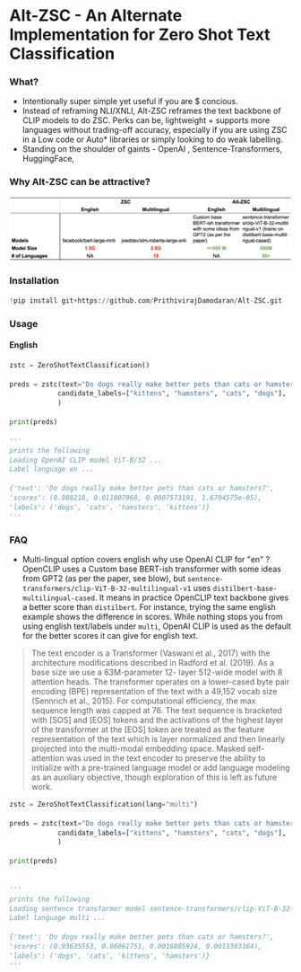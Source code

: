 # Alt-ZSC - An Alternate Implementation for Zero Shot Text Classification

### What? 
* Intentionally super simple yet useful if you are $ concious.
* Instead of reframing NLI/XNLI, Alt-ZSC reframes the text backbone of CLIP models to do ZSC. Perks can be, lightweight + supports more languages without trading-off accuracy, especially if you are using ZSC in a Low code or Auto* libraries or simply looking to do weak labelling.
* Standing on the shoulder of gaints - OpenAI , Sentence-Transformers, HuggingFace, 


### Why Alt-ZSC can be attractive?

<img src="./images/ZSC vs Alt-ZSC.png" width="900">


### Installation
```python 
!pip install git+https://github.com/PrithivirajDamodaran/Alt-ZSC.git
```

### Usage

#### English

```python
zstc = ZeroShotTextClassification()

preds = zstc(text="Do dogs really make better pets than cats or hamsters?",
            candidate_labels=["kittens", "hamsters", "cats", "dogs"], 
            )
            
print(preds)

'''
prints the following
Loading OpenAI CLIP model ViT-B/32 ...
Label language en ...

{'text': 'Do dogs really make better pets than cats or hamsters?', 
'scores': (0.988218, 0.011007968, 0.0007573191, 1.6704575e-05), 
'labels': ('dogs', 'cats', 'hamsters', 'kittens')}
'''
```

### FAQ

- Multi-lingual option covers english why use OpenAI CLIP for "en" ?
OpenCLIP uses a Custom base BERT-ish transformer with some ideas from GPT2 (as per the paper, see blow), but ```sentence-transformers/clip-ViT-B-32-multilingual-v1``` uses ```distilbert-base-multilingual-cased```. It means in practice OpenCLIP text backbone gives a better score than ```distilbert```. For instance, trying the same english example shows the difference in scores. While nothing stops you from using english text/labels under ```multi```, OpenAI CLIP is used as the default for the better scores it can give for english text.


>The text encoder is a Transformer (Vaswani et al., 2017)
with the architecture modifications described in Radford
et al. (2019). As a base size we use a 63M-parameter 12-
layer 512-wide model with 8 attention heads. The transformer operates on a lower-cased byte pair encoding (BPE)
representation of the text with a 49,152 vocab size (Sennrich et al., 2015). For computational efficiency, the max
sequence length was capped at 76. The text sequence is
bracketed with [SOS] and [EOS] tokens and the activations of the highest layer of the transformer at the [EOS]
token are treated as the feature representation of the text
which is layer normalized and then linearly projected into
the multi-modal embedding space. Masked self-attention
was used in the text encoder to preserve the ability to initialize with a pre-trained language model or add language
modeling as an auxiliary objective, though exploration of
this is left as future work.

```python
zstc = ZeroShotTextClassification(lang="multi")

preds = zstc(text="Do dogs really make better pets than cats or hamsters?",
            candidate_labels=["kittens", "hamsters", "cats", "dogs"], 
            )
            
print(preds)


'''
prints the following
Loading sentence transformer model sentence-transformers/clip-ViT-B-32-multilingual-v1 ...
Label language multi ...

{'text': 'Do dogs really make better pets than cats or hamsters?', 
'scores': (0.93635553, 0.06061751, 0.0016885924, 0.0013383164), 
'labels': ('dogs', 'cats', 'kittens', 'hamsters')}
'''
```


